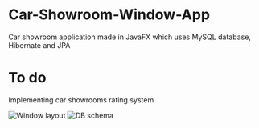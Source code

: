 # Car-Showroom-Window-App
Car showroom application made in JavaFX which uses MySQL database, Hibernate and JPA

# To do
Implementing car showrooms rating system

![Window layout](https://user-images.githubusercontent.com/56473217/112169566-98fd0f80-8bf2-11eb-833a-9a03b21bda20.png)
![DB schema](https://user-images.githubusercontent.com/56473217/112169584-9d292d00-8bf2-11eb-9f86-828f8a31ea36.png)
